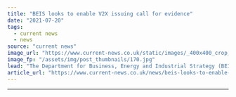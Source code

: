 ```yaml
---
title: "BEIS looks to enable V2X issuing call for evidence"
date: "2021-07-20"
tags: 
  - current news
  - news
source: "current news"
image_url: "https://www.current-news.co.uk/static/images/_400x400_crop_center-center/OVO-V2G-Charger-image-OVO.jpg"
image_fp: "/assets/img/post_thumbnails/170.jpg"
lead: "​The Department for Business, Energy and Industrial Strategy (BEIS) has today (June 20) issued a call for evidence to better understand the role of vehicle-to-x (V2X) technologies in the transition to net zero."
article_url: "https://www.current-news.co.uk/news/beis-looks-to-enable-v2x-as-issues-call-for-evidence?utm_source=rss-feeds&utm_medium=rss&utm_campaign=rss"
---
```


---
